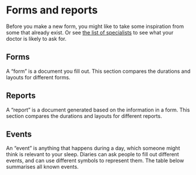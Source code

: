 # Forms and reports

<!--

  DO NOT EDIT THIS FILE DIRECTLY

  See https://github.com/sleepdiary/docs/blob/main/bin/generate-from-resources.js

 -->

Before you make a new form, you might like to take some inspiration from some that already exist.  Or see [the list of specialists](./) to see what your doctor is likely to ask for.

## Forms

A &ldquo;form&rdquo; is a document you fill out.  This section compares the durations and layouts for different forms.

<SortableTable :columns="forms_reports_columns" :rows="forms_rows" />

## Reports

A &ldquo;report&rdquo; is a document generated based on the information in a form.  This section compares the durations and layouts for different reports.

<SortableTable :columns="forms_reports_columns" :rows="reports_rows" />

## Events

An &ldquo;event&rdquo; is anything that happens during a day, which someone might think is relevant to your sleep.  Diaries can ask people to fill out different events, and can use different symbols to represent them.  The table below summarises all known events.

<SortableTable :columns="events_columns" :rows="events_rows" />

<script>
export default {
  data() {
    return {
      forms_reports_columns: [
        { key: 'Source'         , value: 'Source' },
        { key: 'page_duration'  , value: 'page duration' },
        { key: 'total_pages'    , value: 'total pages' },
        { key: 'start_time'     , value: 'start time' },
        { key: 'inbed_marker'   , value: 'in-bed marker' },
        { key: 'outofbed_marker', value: 'out-of-bed marker' },
        { key: 'sleep_marker'   , value: 'sleep marker' },
      ],
      events_columns: [
        { key: 'Source'     , value: 'Source' },
        { key: 'Event'      , value: 'Event' },
        { key: 'Description', value: 'Description' },
      ],
      forms_rows: [{"layout":"calendar","sharing_status":"shared with consent","page_duration":{"key":"0014","value":"14 days"},"total_pages":1,"start_time":{"key":"00","value":"Midnight"},"inbed_marker":"&darr;","outofbed_marker":"&uarr;","sleep_marker":"▬","gallery":[{"url":"/resources/forms/Dr. Alina Patke/Sleep_Log_without_data.pdf","thumb":"/resources/thumbs/Dr. Alina Patke.jpg","title":"Dr. Alina Patke","display_name":"Dr. Alina Patke","short_name":"Dr. Alina Patke"}],"display_name":"Dr. Alina Patke","short_name":"Dr. Alina Patke","thumb":"/resources/thumbs/Dr. Alina Patke.jpg","url":"/resources/forms/Dr. Alina Patke/Sleep_Log_without_data.pdf","Source":{"key":"alina patke","value":"<a href=\"/resources/forms/Dr. Alina Patke/Sleep_Log_without_data.pdf\">Dr. Alina Patke</a>"}},{"name":"Adult sleep diary","layout":"calendar","sharing_status":"found online","find_this_by":"going to their [forms and resources page](https://sleepdoc.com/forms)","page_duration":{"key":"0028","value":"28 days"},"total_pages":1,"start_time":{"key":"18","value":"6pm"},"inbed_marker":"○","outofbed_marker":"🌅","sleep_marker":"●―● (asleep) <br/> N〰N (nap)","gallery":[{"thumb":"/resources/thumbs/Center for Sleep and Wake Disorders-adult.jpg","url":"https://sleepdoc.com/wp-content/uploads/2019/10/sleep_log.pdf","title":"Adult sleep diary","display_name":"Adult sleep diary: Adult sleep diary","short_name":"Adult sleep diary"}],"events":[{"key":"A","value":"alcohol"},{"key":"M","value":"medication"},{"key":"C","value":"caffeine"},{"key":"T","value":"TV"}],"display_name":"The Center for Sleep & Wake Disorders: Adult sleep diary","short_name":"Center for Sleep & Wake Disorders: Adult sleep diary","thumb":"/resources/thumbs/Center for Sleep and Wake Disorders-adult.jpg","url":"https://sleepdoc.com/wp-content/uploads/2019/10/sleep_log.pdf","Source":{"key":"center for sleep & wake disorders","value":"<a href=\"https://sleepdoc.com/wp-content/uploads/2019/10/sleep_log.pdf\">Center for Sleep & Wake Disorders: Adult sleep diary</a>"}},{"name":"Adolescent sleep diary","layout":"calendar","gallery":[{"thumb":"/resources/thumbs/Center for Sleep and Wake Disorders-adolescent.jpg","url":"https://sleepdoc.com/wp-content/uploads/2019/10/Sleep-log-adolescent.pdf","title":"Adolescent sleep diary","display_name":"Adolescent sleep diary: Adolescent sleep diary","short_name":"Adolescent sleep diary"}],"sharing_status":"found online","find_this_by":"going to their [forms and resources page](https://sleepdoc.com/forms)","page_duration":{"key":"0028","value":"28 days"},"total_pages":1,"start_time":{"key":"18","value":"6pm"},"inbed_marker":"○","outofbed_marker":"🌅","sleep_marker":"●―● (asleep) <br/> N〰N (nap)","events":[{"key":"F","value":"food"},{"key":"M","value":"medication"},{"key":"C","value":"caffeine"},{"key":"T","value":"TV"}],"display_name":"The Center for Sleep & Wake Disorders: Adolescent sleep diary","short_name":"Center for Sleep & Wake Disorders: Adolescent sleep diary","thumb":"/resources/thumbs/Center for Sleep and Wake Disorders-adolescent.jpg","url":"https://sleepdoc.com/wp-content/uploads/2019/10/Sleep-log-adolescent.pdf","Source":{"key":"center for sleep & wake disorders","value":"<a href=\"https://sleepdoc.com/wp-content/uploads/2019/10/Sleep-log-adolescent.pdf\">Center for Sleep & Wake Disorders: Adolescent sleep diary</a>"}},{"layout":"calendar","gallery":[{"thumb":"/resources/thumbs/Dr. Karen M. Baker.jpg","url":"http://www.orlandosleep.com/forms/sleepdiary_v2.pdf","title":"Dr. Karen M. Baker","display_name":"Dr. Karen M. Baker","short_name":"Dr. Karen M. Baker"}],"sharing_status":"found online","find_this_by":"clicking on the &ldquo;Sleep facts & info&rdquo; menu on [her home page](http://www.orlandosleep.com/)","page_duration":{"key":"0014","value":"2 weeks"},"total_pages":1,"start_time":{"key":"12","value":"Noon"},"inbed_marker":"&#x7c;","outofbed_marker":"(none)","sleep_marker":"▬","events":[{"key":"C","value":"coffee, cola, or tea"},{"key":"M","value":"medicine"},{"key":"A","value":"alcohol"},{"key":"E","value":"exercise"}],"display_name":"Dr. Karen M. Baker","short_name":"Dr. Karen M. Baker","thumb":"/resources/thumbs/Dr. Karen M. Baker.jpg","url":"http://www.orlandosleep.com/forms/sleepdiary_v2.pdf","Source":{"key":"karen m. baker","value":"<a href=\"http://www.orlandosleep.com/forms/sleepdiary_v2.pdf\">Dr. Karen M. Baker</a>"}},{"layout":"calendar","gallery":[{"thumb":"/resources/thumbs/Raleigh Neurology Associates.jpg","url":"/resources/forms/Raleigh Neurology Associates/Raleigh_Neurology_Sleep_Chart_blank.pdf","title":"Raleigh Neurology Associates","display_name":"Raleigh Neurology Associates","short_name":"Raleigh Neurology Associates"}],"sharing_status":"shared with consent","page_duration":{"key":"0060","value":"2 months"},"total_pages":1,"start_time":{"key":"18","value":"6pm"},"inbed_marker":"&darr;","outofbed_marker":"&uarr;","sleep_marker":"▬","display_name":"Raleigh Neurology Associates","short_name":"Raleigh Neurology Associates","thumb":"/resources/thumbs/Raleigh Neurology Associates.jpg","url":"/resources/forms/Raleigh Neurology Associates/Raleigh_Neurology_Sleep_Chart_blank.pdf","Source":{"key":"raleigh neurology associates","value":"<a href=\"/resources/forms/Raleigh Neurology Associates/Raleigh_Neurology_Sleep_Chart_blank.pdf\">Raleigh Neurology Associates</a>"}}],
      reports_rows: [{"name":"Universal Charter","layout":"calendar","how_received":"shared with consent","page_duration":{"key":0,"value":"variable"},"total_pages":1,"start_time":{"key":"00","value":"midnight"},"inbed_marker":"(none)","outofbed_marker":"(none)","sleep_marker":"▮","gallery":[{"title":"Simple","thumb":"/resources/thumbs/SleepCharter/simple.jpg","url":"/resources/images/SleepCharter/simple.png","display_name":"Simple","short_name":"Simple"},{"title":"Weekday alarm","thumb":"/resources/thumbs/SleepCharter/weekday_alarm.jpg","url":"/resources/images/SleepCharter/weekday_alarm.png","display_name":"Weekday alarm","short_name":"Weekday alarm"},{"title":"DSPD","thumb":"/resources/thumbs/SleepCharter/dspd.jpg","url":"/resources/images/SleepCharter/dspd.png","display_name":"DSPD","short_name":"DSPD"},{"title":"Non-24","thumb":"/resources/thumbs/SleepCharter/non-24.jpg","url":"/resources/images/SleepCharter/non-24.png","display_name":"Non-24","short_name":"Non-24"}],"display_name":"Sleep Charter: Universal Charter","short_name":"Sleep Charter","thumb":"/resources/thumbs/SleepCharter/simple.jpg","url":"/resources/images/SleepCharter/simple.png","Source":{"key":"sleep charter","value":"<a href=\"/resources/images/SleepCharter/simple.png\">Sleep Charter</a>"}},{"name":"Report for doctors","layout":"calendar","url":"https://sleepdiary.github.io/report/","how_received":"shared with consent","page_duration":{"key":"0007","value":"1 week"},"total_pages":"variable","start_time":{"key":"18","value":"6pm"},"inbed_marker":"&darr;","outofbed_marker":"&uarr;","sleep_marker":"&#x7c;―&#x7c;","events":[{"key":"A","value":"each alcoholic drink"},{"key":"C","value":"each caffeinated drink includes coffee, tea, chocolate, cola"},{"key":"P","value":"every time you take a sleeping pill or medication to aid sleep"},{"key":"M","value":"Meals"},{"key":"S","value":"Snacks"},{"key":"X","value":"Exercise"},{"key":"T","value":"use of toilet during sleep-time"},{"key":"N","value":"noise that disturbs your sleep"},{"key":"W","value":"time of wake-up alarm (if any)"}],"gallery":[{"title":"Simple","thumb":"/resources/thumbs/The Sleep Diary Project/Report for doctors/simple.jpg","url":"/resources/images/The Sleep Diary Project/Report for doctors/simple.pdf","display_name":"Simple","short_name":"Simple"},{"title":"Weekday alarm","thumb":"/resources/thumbs/The Sleep Diary Project/Report for doctors/weekday_alarm.jpg","url":"/resources/images/The Sleep Diary Project/Report for doctors/weekday_alarm.pdf","display_name":"Weekday alarm","short_name":"Weekday alarm"},{"title":"DSPD","thumb":"/resources/thumbs/The Sleep Diary Project/Report for doctors/dspd.jpg","url":"/resources/images/The Sleep Diary Project/Report for doctors/dspd.pdf","display_name":"DSPD","short_name":"DSPD"},{"title":"Non-24","thumb":"/resources/thumbs/The Sleep Diary Project/Report for doctors/non-24.jpg","url":"/resources/images/The Sleep Diary Project/Report for doctors/non-24.pdf","display_name":"Non-24","short_name":"Non-24"}],"display_name":"The Sleep Diary Project: Report for doctors","short_name":"Sleep Diary Project","thumb":"/resources/thumbs/The Sleep Diary Project/Report for doctors/simple.jpg","Source":{"key":"sleep diary project","value":"<a href=\"https://sleepdiary.github.io/report/\">Sleep Diary Project</a>"}},{"name":"Sleep log","layout":"calendar","how_received":"shared with consent","page_duration":{"key":0,"value":"variable"},"total_pages":"variable","start_time":{"key":"00","value":"midnight"},"inbed_marker":"(none)","outofbed_marker":"(none)","sleep_marker":"▬","modifiers":{"yellow_bar":"selected sleep","green_bar":"delayed retirement","cyan_bar":"forced awakening","grey_bar":"delayed retirement and forced awakening"},"gallery":[{"title":"Simple","thumb":"/resources/thumbs/SleepChart1/Sleep log/simple.jpg","url":"/resources/images/SleepChart1/Sleep log/simple.png","display_name":"Sleep log: Simple","short_name":"Simple"},{"title":"Weekday alarm","thumb":"/resources/thumbs/SleepChart1/Sleep log/weekday_alarm.jpg","url":"/resources/images/SleepChart1/Sleep log/weekday_alarm.png","display_name":"Sleep log: Weekday alarm","short_name":"Weekday alarm"},{"title":"DSPD","thumb":"/resources/thumbs/SleepChart1/Sleep log/dspd.jpg","url":"/resources/images/SleepChart1/Sleep log/dspd.png","display_name":"Sleep log: DSPD","short_name":"DSPD"},{"title":"Non-24","thumb":"/resources/thumbs/SleepChart1/Sleep log/non-24.jpg","url":"/resources/images/SleepChart1/Sleep log/non-24.png","display_name":"Sleep log: Non-24","short_name":"Non-24"}],"display_name":"SleepChart 1.0: Sleep log","short_name":"SleepChart 1.0: Sleep log","thumb":"/resources/thumbs/SleepChart1/Sleep log/simple.jpg","url":"/resources/images/SleepChart1/Sleep log/simple.png","Source":{"key":"sleepchart 1.0","value":"<a href=\"/resources/images/SleepChart1/Sleep log/simple.png\">SleepChart 1.0: Sleep log</a>"}},{"name":"Daily Sleep Bar Graph","layout":"calendar","how_received":"shared with consent","page_duration":{"key":0,"value":"variable"},"total_pages":1,"start_time":{"key":"00","value":"midnight"},"inbed_marker":"(blue background)","outofbed_marker":"(none)","sleep_marker":"▮","gallery":[{"title":"Simple","thumb":"/resources/thumbs/Sleepmeter/simple.jpg","url":"/resources/images/Sleepmeter/simple.png","display_name":"Simple","short_name":"Simple"},{"title":"Weekday alarm","thumb":"/resources/thumbs/Sleepmeter/weekday_alarm.jpg","url":"/resources/images/Sleepmeter/weekday_alarm.png","display_name":"Weekday alarm","short_name":"Weekday alarm"},{"title":"DSPD","thumb":"/resources/thumbs/Sleepmeter/dspd.jpg","url":"/resources/images/Sleepmeter/dspd.png","display_name":"DSPD","short_name":"DSPD"},{"title":"Non-24","thumb":"/resources/thumbs/Sleepmeter/non-24.jpg","url":"/resources/images/Sleepmeter/non-24.png","display_name":"Non-24","short_name":"Non-24"}],"display_name":"Sleepmeter: Daily Sleep Bar Graph","short_name":"Sleepmeter","thumb":"/resources/thumbs/Sleepmeter/simple.jpg","url":"/resources/images/Sleepmeter/simple.png","Source":{"key":"sleepmeter","value":"<a href=\"/resources/images/Sleepmeter/simple.png\">Sleepmeter</a>"}}],
      events_rows: [{"Source":{"key":"center for sleep & wake disorders","value":"<a href=\"https://sleepdoc.com/wp-content/uploads/2019/10/sleep_log.pdf\">Center for Sleep & Wake Disorders: Adult sleep diary</a>"},"Event":"A","Description":"alcohol"},{"Source":{"key":"center for sleep & wake disorders","value":"<a href=\"https://sleepdoc.com/wp-content/uploads/2019/10/sleep_log.pdf\">Center for Sleep & Wake Disorders: Adult sleep diary</a>"},"Event":"M","Description":"medication"},{"Source":{"key":"center for sleep & wake disorders","value":"<a href=\"https://sleepdoc.com/wp-content/uploads/2019/10/sleep_log.pdf\">Center for Sleep & Wake Disorders: Adult sleep diary</a>"},"Event":"C","Description":"caffeine"},{"Source":{"key":"center for sleep & wake disorders","value":"<a href=\"https://sleepdoc.com/wp-content/uploads/2019/10/sleep_log.pdf\">Center for Sleep & Wake Disorders: Adult sleep diary</a>"},"Event":"T","Description":"TV"},{"Source":{"key":"center for sleep & wake disorders","value":"<a href=\"https://sleepdoc.com/wp-content/uploads/2019/10/Sleep-log-adolescent.pdf\">Center for Sleep & Wake Disorders: Adolescent sleep diary</a>"},"Event":"F","Description":"food"},{"Source":{"key":"center for sleep & wake disorders","value":"<a href=\"https://sleepdoc.com/wp-content/uploads/2019/10/Sleep-log-adolescent.pdf\">Center for Sleep & Wake Disorders: Adolescent sleep diary</a>"},"Event":"M","Description":"medication"},{"Source":{"key":"center for sleep & wake disorders","value":"<a href=\"https://sleepdoc.com/wp-content/uploads/2019/10/Sleep-log-adolescent.pdf\">Center for Sleep & Wake Disorders: Adolescent sleep diary</a>"},"Event":"C","Description":"caffeine"},{"Source":{"key":"center for sleep & wake disorders","value":"<a href=\"https://sleepdoc.com/wp-content/uploads/2019/10/Sleep-log-adolescent.pdf\">Center for Sleep & Wake Disorders: Adolescent sleep diary</a>"},"Event":"T","Description":"TV"},{"Source":{"key":"karen m. baker","value":"<a href=\"http://www.orlandosleep.com/forms/sleepdiary_v2.pdf\">Dr. Karen M. Baker</a>"},"Event":"C","Description":"coffee, cola, or tea"},{"Source":{"key":"karen m. baker","value":"<a href=\"http://www.orlandosleep.com/forms/sleepdiary_v2.pdf\">Dr. Karen M. Baker</a>"},"Event":"M","Description":"medicine"},{"Source":{"key":"karen m. baker","value":"<a href=\"http://www.orlandosleep.com/forms/sleepdiary_v2.pdf\">Dr. Karen M. Baker</a>"},"Event":"A","Description":"alcohol"},{"Source":{"key":"karen m. baker","value":"<a href=\"http://www.orlandosleep.com/forms/sleepdiary_v2.pdf\">Dr. Karen M. Baker</a>"},"Event":"E","Description":"exercise"},{"Source":{"key":"sleep diary project","value":"<a href=\"https://sleepdiary.github.io/report/\">Sleep Diary Project</a>"},"Event":"A","Description":"each alcoholic drink"},{"Source":{"key":"sleep diary project","value":"<a href=\"https://sleepdiary.github.io/report/\">Sleep Diary Project</a>"},"Event":"C","Description":"each caffeinated drink includes coffee, tea, chocolate, cola"},{"Source":{"key":"sleep diary project","value":"<a href=\"https://sleepdiary.github.io/report/\">Sleep Diary Project</a>"},"Event":"P","Description":"every time you take a sleeping pill or medication to aid sleep"},{"Source":{"key":"sleep diary project","value":"<a href=\"https://sleepdiary.github.io/report/\">Sleep Diary Project</a>"},"Event":"M","Description":"Meals"},{"Source":{"key":"sleep diary project","value":"<a href=\"https://sleepdiary.github.io/report/\">Sleep Diary Project</a>"},"Event":"S","Description":"Snacks"},{"Source":{"key":"sleep diary project","value":"<a href=\"https://sleepdiary.github.io/report/\">Sleep Diary Project</a>"},"Event":"X","Description":"Exercise"},{"Source":{"key":"sleep diary project","value":"<a href=\"https://sleepdiary.github.io/report/\">Sleep Diary Project</a>"},"Event":"T","Description":"use of toilet during sleep-time"},{"Source":{"key":"sleep diary project","value":"<a href=\"https://sleepdiary.github.io/report/\">Sleep Diary Project</a>"},"Event":"N","Description":"noise that disturbs your sleep"},{"Source":{"key":"sleep diary project","value":"<a href=\"https://sleepdiary.github.io/report/\">Sleep Diary Project</a>"},"Event":"W","Description":"time of wake-up alarm (if any)"}],
    };
  },
};
</script>
